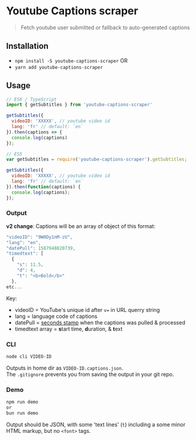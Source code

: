 # Youtube Captions scraper

> Fetch youtube user submitted or fallback to auto-generated captions

## Installation

* `npm install -S youtube-captions-scraper` OR
* `yarn add youtube-captions-scraper`

## Usage

```js
// ES6 / TypeScript
import { getSubtitles } from 'youtube-captions-scraper'

getSubtitles({
  videoID: 'XXXXX', // youtube video id
  lang: 'fr' // default: `en`
}).then(captions => {
  console.log(captions)
});

// ES5
var getSubtitles = require('youtube-captions-scraper').getSubtitles;

getSubtitles({
  videoID: 'XXXXX', // youtube video id
  lang: 'fr' // default: `en`
}).then(function(captions) {
  console.log(captions);
});
```

### Output

**v2 change**: Captions will be an array of object of this format:

```js
"videoID": "9W0Dy1nM-zU",
"lang": "en",
"datePull": 1587948820739,
"timedtext": [
  {
    "s": 11.5,
    "d": 4,
    "t": "<b>Bold</b>"
  },
etc...
```
Key:
 * videoID = YouTube's unique id after `v=` in URL querry string
 * lang = language code of captions
 * datePull = [seconds stamp](https://developer.mozilla.org/en-US/docs/Web/JavaScript/Reference/Global_Objects/Date/now) when the captions was pulled & processed
 * timedtext array = **s**tart time, **d**uration, & **t**ext


### CLI

```bash
node cli VIDEO-ID
```
Outputs in home dir as `VIDEO-ID.captions.json`.  
The `.gitignore` prevents you from saving the output in your git repo.

### Demo

```bash
npm run demo
or
bun run demo
```
Output should be JSON, with some 'text lines' (`t`) including a some minor HTML markup, but no `<font>` tags.
